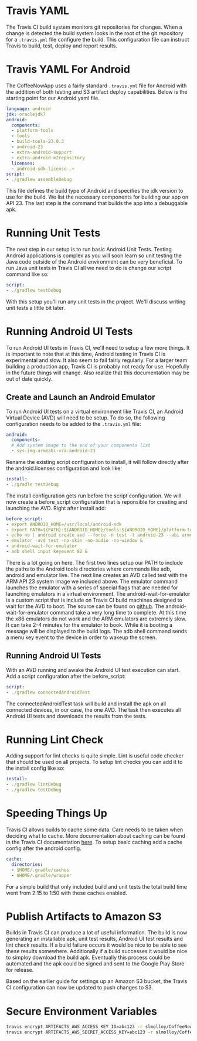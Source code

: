 # Travis YAML
The Travis CI build system monitors git repositories for changes. When a change
is detected the build system looks in the root of the git repository for a
```.travis.yml``` file configure the build. This configuration file can
instruct Travis to build, test, deploy and report results.

# Travis YAML For Android
The CoffeeNowApp uses a fairly standard ```.travis.yml``` file for Android with
the addition of both testing and S3 artifact deploy capabilities. Below is the
starting point for our Android yaml file.
```yaml
language: android
jdk: oraclejdk7
android:
  components:
  - platform-tools
  - tools
  - build-tools-23.0.3
  - android-23
  - extra-android-support
  - extra-android-m2repository
  licenses:
  - android-sdk-license-.+
script:
- ./gradlew assembleDebug
```
This file defines the build type of Android and specifies the jdk version to
use for the build. We list the necessary components for building our app on
API 23. The last step is the command that builds the app into a debuggable apk.

# Running Unit Tests
The next step in our setup is to run basic Android Unit Tests. Testing Android
applications is complex as you will soon learn so unit testing the Java code
outside of the Android environment can be very beneficial. To run Java unit
tests in Travis CI all we need to do is change our script command like so:
```yaml
script:
- ./gradlew testDebug
```
With this setup you'll run any unit tests in the project. We'll discuss writing
unit tests a little bit later.

# Running Android UI Tests
To run Android UI tests in Travis CI, we'll need to setup a few more things.
It is important to note that at this time, Android testing in Travis CI is
experimental and slow. It also seem to fail fairly regularly. For a larger team
building a production app, Travis CI is probably not ready for use. Hopefully
in the future things will change. Also realize that this documentation may be
out of date quickly.

## Create and Launch an Android Emulator
To run Android UI tests on a virtual environment like Travis CI, an Android
Virtual Device (AVD) will need to be setup. To do so, the following
configuration needs to be added to the ```.travis.yml``` file:
```yaml
android:
  components:
  # Add system image to the end of your components list
  - sys-img-armeabi-v7a-android-23
```
Rename the existing script configuration to install, it will follow directly
after the android.licenses configuration and look like:
```yaml
install:
- ./gradle testDebug
```
The install configuration gets run before the script configuration. We will now
create a before_script configuration that is reponsible for creating and
launching the AVD. Right after install add:
```yaml
before_script:
- export ANDROID_HOME=/usr/local/android-sdk
- export PATH=${PATH}:${ANDROID_HOME}/tools:${ANDROID_HOME}/platform-tools
- echo no | android create avd --force -n test -t android-23 --abi armeabi-v7a
- emulator -avd test -no-skin -no-audio -no-window &
- android-wait-for-emulator
- adb shell input keyevent 82 &
```
There is a lot going on here. The first two lines setup our PATH to include
the paths to the Android tools directories where commands like adb, android and
emulator live. The next line creates an AVD called test with the ARM API 23
system image we included above. The emulator command launches the emulator with
a series of special flags that are needed for launching emulators in a virtual
environment. The android-wait-for-emulator is a custom script that is include
on Travis CI build machines designed to wait for the AVD to boot. The source
can be found on [github](https://github.com/travis-ci/travis-cookbooks/blob/master/community-cookbooks/android-sdk/files/default/android-wait-for-emulator).
The android-wait-for-emulator command take a very long time to complete. At
this time the x86 emulators do not work and the ARM emulators are extremely
slow. It can take 2-4 minutes for the emulator to book. While it is booting
a message will be displayed to the build logs. The adb shell command sends a
menu key event to the device in order to wakeup the screen.

## Running Android UI Tests
With an AVD running and awake the Android UI test execution can start. Add a
script configuration after the before_script:
```yaml
script:
- ./gradlew connectedAndroidTest
```
The connectedAndroidTest task will build and install the apk on all connected
devices, in our case, the one AVD. The task then executes all Android UI tests
and downloads the results from the tests.

# Running Lint Check
Adding support for lint checks is quite simple. Lint is useful code checker
that should be used on all projects. To setup lint checks you can add it to the
install config like so:
```yaml
install:
- ./gradlew lintDebug
- ./gradlew testDebug
```

# Speeding Things Up
Travis CI allows builds to cache some data. Care needs to be taken when
deciding what to cache. More documentation about caching can be found in the
Travis CI documentation [here](https://docs.travis-ci.com/user/caching/). To
setup basic caching add a cache config after the android config.
```yaml
cache:
  directories:
  - $HOME/.gradle/caches
  - $HOME/.gradle/wrapper
```
For a simple build that only included build and unit tests the total build time
went from 2:15 to 1:50 with these caches enabled.

# Publish Artifacts to Amazon S3
Builds in Travis CI can produce a lot of useful information. The build is now
generating an installable apk, unit test results, Android UI test results and
lint check results. If a build failure occurs it would be nice to be able to
see these results somewhere. Additionally if a build successes it would be nice
to simploy download the build apk. Eventually this process could be automated
and the apk could be signed and sent to the Google Play Store for release.

Based on the earlier guide for settings up an Amazon S3 bucket, the Travis CI
configuration can now be updated to push changes to S3.
# Secure Environment Variables
```bash
travis encrypt ARTIFACTS_AWS_ACCESS_KEY_ID=abc123 -r slmolloy/CoffeeNowApp
travis encrypt ARTIFACTS_AWS_SECRET_ACCESS_KEY=abc123 -r slmolloy/CoffeeNowApp
```